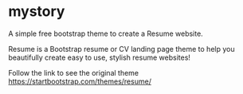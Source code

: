 # mystory

A simple free bootstrap theme to create a Resume website. 

Resume is a Bootstrap resume or CV landing page theme to help you beautifully create easy to use, stylish resume websites!

Follow the link to see the original theme
https://startbootstrap.com/themes/resume/
